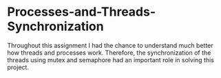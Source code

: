 # Processes-and-Threads-Synchronization
Throughout this assignment I had the chance to understand much better how threads and processes work. Therefore, the synchronization of the threads using mutex and semaphore had an important role in solving this project.
